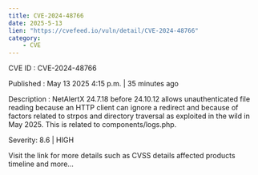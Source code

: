 ```yaml
---
title: CVE-2024-48766
date: 2025-5-13
lien: "https://cvefeed.io/vuln/detail/CVE-2024-48766"
category:
    - CVE
---
```


CVE ID : CVE-2024-48766

Published :  May 13
2025
4:15 p.m. | 35 minutes ago

Description : NetAlertX 24.7.18 before 24.10.12 allows unauthenticated file reading because an HTTP client can ignore a redirect
and because of factors related to strpos and directory traversal
as exploited in the wild in May 2025. This is related to components/logs.php.

Severity: 8.6 | HIGH

Visit the link for more details
such as CVSS details
affected products
timeline
and more...
